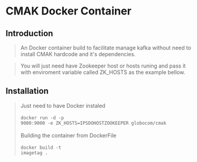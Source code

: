 # CMAK Docker Container

## Introduction

> An Docker container build to facilitate manage kafka without need to install CMAK hardcode and it's dependencies.

> You will just need have  Zookeeper host or hosts runing and pass it with enviroment variable called ZK_HOSTS as the example bellow.

## Installation

> Just need to have Docker instaled <br><br> <code>docker run -d -p 9000:9000 -e ZK_HOSTS=IPSDOHOSTZOOKEEPER globocom/cmak </code>
<br><br>
Building the container from  DockerFile 
<br><br>
<code>docker build -t imagetag . </code>